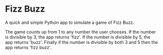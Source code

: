 # Fizz Buzz
A quick and simple Python app to simulate a game of Fizz Buzz.

The game counts up from 1 to any number the user chooses. If the number is divisible by 3, the app returns 'fizz'. If the number is divisible by 5, the app returns 'buzz'. Finally if the number is divisible by both 3 and 5 then the app returns 'fizz buzz'.
